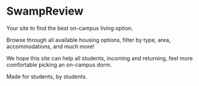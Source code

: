 # SwampReview

Your site to find the best on-campus living option.

Browse through all available housing options, filter by type, area, accommodations, and much more!

We hope this site can help all students, incoming and returning, feel more comfortable picking an on-campus dorm.

Made for students, by students.